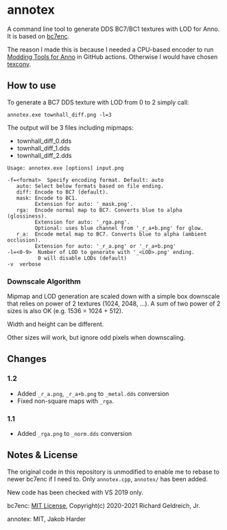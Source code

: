 # annotex

A command line tool to generate DDS BC7/BC1 textures with LOD for Anno.
It is based on [bc7enc](https://github.com/richgel999/bc7enc_rdo).

The reason I made this is because I needed a CPU-based encoder to run
[Modding Tools for Anno](https://github.com/anno-mods/vscode-anno-modding-tools) in GitHub actions.
Otherwise I would have chosen [texconv](https://github.com/microsoft/DirectXTex).

## How to use

To generate a BC7 DDS texture with LOD from 0 to 2 simply call:

```shell
annotex.exe townhall_diff.png -l=3
```

The output will be 3 files including mipmaps:

- townhall_diff_0.dds
- townhall_diff_1.dds
- townhall_diff_2.dds


```
Usage: annotex.exe [options] input.png

-f=<format>  Specify encoding format. Default: auto
   auto: Select below formats based on file ending.
   diff: Encode to BC7 (default).
   mask: Encode to BC1.
         Extension for auto: '_mask.png'.
   rga:  Encode normal map to BC7. Converts blue to alpha (glossiness).
         Extension for auto: '_rga.png'.
         Optional: uses blue channel from '_r_a+b.png' for glow.
   r_a:  Encode metal map to BC7. Converts blue to alpha (ambient occlusion).
         Extension for auto: '_r_a.png' or '_r_a+b.png'
-l=<0-9>  Number of LOD to generate with '_<LOD>.png' ending.
          0 will disable LODs (default)
-v  verbose
```

### Downscale Algorithm

Mipmap and LOD generation are scaled down with a simple box downscale that relies on power of 2 textures (1024, 2048, ...).
A sum of two power of 2 sizes is also OK (e.g. 1536 = 1024 + 512).

Width and height can be different.

Other sizes will work, but ignore odd pixels when downscaling.

## Changes

### 1.2

- Added `_r_a.png`, `_r_a+b.png` to `_metal.dds` conversion
- Fixed non-square maps with `_rga`.

### 1.1

- Added `_rga.png` to `_norm.dds` conversion

## Notes & License

The original code in this repository is unmodified to enable me to rebase to newer bc7enc if I need to. Only `annotex.cpp`, `annotex/` has been added.

New code has been checked with VS 2019 only.

bc7enc: [MIT License](./LICENSE), Copyright(c) 2020-2021 Richard Geldreich, Jr.

annotex: MIT, Jakob Harder

